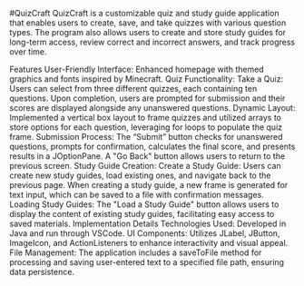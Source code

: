 #QuizCraft
QuizCraft is a customizable quiz and study guide application that enables users to create, save, and take quizzes with various question types. The program also allows users to create and store study guides for long-term access, review correct and incorrect answers, and track progress over time.

Features
User-Friendly Interface: Enhanced homepage with themed graphics and fonts inspired by Minecraft.
Quiz Functionality:
Take a Quiz: Users can select from three different quizzes, each containing ten questions. Upon completion, users are prompted for submission and their scores are displayed alongside any unanswered questions.
Dynamic Layout: Implemented a vertical box layout to frame quizzes and utilized arrays to store options for each question, leveraging for loops to populate the quiz frame.
Submission Process: The “Submit” button checks for unanswered questions, prompts for confirmation, calculates the final score, and presents results in a JOptionPane. A "Go Back" button allows users to return to the previous screen.
Study Guide Creation:
Create a Study Guide: Users can create new study guides, load existing ones, and navigate back to the previous page. When creating a study guide, a new frame is generated for text input, which can be saved to a file with confirmation messages.
Loading Study Guides: The "Load a Study Guide" button allows users to display the content of existing study guides, facilitating easy access to saved materials.
Implementation Details
Technologies Used: Developed in Java and run through VSCode.
UI Components: Utilizes JLabel, JButton, ImageIcon, and ActionListeners to enhance interactivity and visual appeal.
File Management: The application includes a saveToFile method for processing and saving user-entered text to a specified file path, ensuring data persistence.
